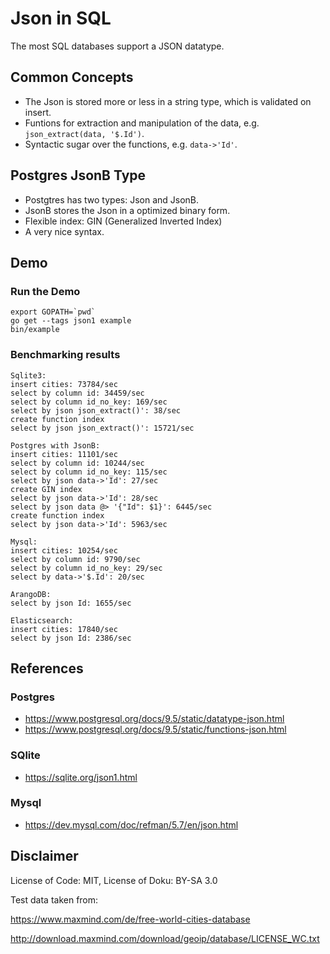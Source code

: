 # Json in SQL

The most SQL databases support a JSON datatype.

## Common Concepts

* The Json is stored more or less in a string type, which is validated on insert.
* Funtions for extraction and manipulation of the data, e.g. `json_extract(data, '$.Id')`.
* Syntactic sugar over the functions, e.g. `data->'Id'`.

## Postgres JsonB Type

* Postgtres has two types: Json and JsonB.
* JsonB stores the Json in a optimized binary form.
* Flexible index: GIN (Generalized Inverted Index)
* A very nice syntax.

## Demo
### Run the Demo
```shell
export GOPATH=`pwd`
go get --tags json1 example
bin/example
```

### Benchmarking results
```
Sqlite3:
insert cities: 73784/sec
select by column id: 34459/sec
select by column id_no_key: 169/sec
select by json json_extract()': 38/sec
create function index
select by json json_extract()': 15721/sec

Postgres with JsonB:
insert cities: 11101/sec
select by column id: 10244/sec
select by column id_no_key: 115/sec
select by json data->'Id': 27/sec
create GIN index
select by json data->'Id': 28/sec
select by json data @> '{"Id": $1}': 6445/sec
create function index
select by json data->'Id': 5963/sec

Mysql:
insert cities: 10254/sec
select by column id: 9790/sec
select by column id_no_key: 29/sec
select by data->'$.Id': 20/sec

ArangoDB:
select by json Id: 1655/sec

Elasticsearch:
insert cities: 17840/sec
select by json Id: 2386/sec
```

## References
### Postgres
* https://www.postgresql.org/docs/9.5/static/datatype-json.html
* https://www.postgresql.org/docs/9.5/static/functions-json.html

### SQlite
* https://sqlite.org/json1.html

### Mysql
* https://dev.mysql.com/doc/refman/5.7/en/json.html

## Disclaimer
License of Code: MIT, License of Doku: BY-SA 3.0

Test data taken from:

https://www.maxmind.com/de/free-world-cities-database

http://download.maxmind.com/download/geoip/database/LICENSE_WC.txt
